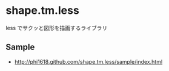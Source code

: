 # shape.tm.less

less でサクッと図形を描画するライブラリ

## Sample

- <http://phi1618.github.com/shape.tm.less/sample/index.html>